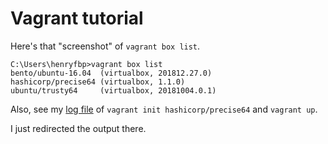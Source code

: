 # Vagrant tutorial

Here's that "screenshot" of `vagrant box list`.

    C:\Users\henryfbp>vagrant box list
    bento/ubuntu-16.04  (virtualbox, 201812.27.0)
    hashicorp/precise64 (virtualbox, 1.1.0)
    ubuntu/trusty64     (virtualbox, 20181004.0.1)

Also, see my [log file](./vagrant.md.txt) of `vagrant init hashicorp/precise64` and `vagrant up`.

I just redirected the output there.
